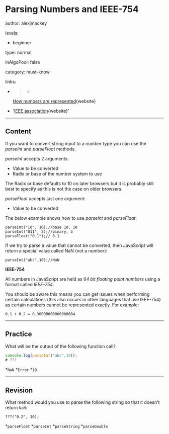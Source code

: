# Parsing Numbers and IEEE-754
author: alexjmackey

levels:

  - beginner

type: normal

inAlgoPool: false

category: must-know

links:

  - >-
    [How numbers are
    represented](http://steve.hollasch.net/cgindex/coding/ieeefloat.html){website}

  - '[IEEE association](http://standards.ieee.org/){website}'

---
## Content

If you want to convert string input to a number type you can use the *parseInt* and *parseFloat* methods.

*parseInt* accepts 2 arguments:
- Value to be converted
- Radix or base of the number system to use

The Radix or base defaults to 10 on later browsers but it is probably still best to specify as this is not the case on older browsers.

*parseFloat* accepts just one argument:
- Value to be converted

The below example shows how to use *parseInt* and *parseFloat*:

```
parseInt("10", 10);//base 10, 10
parseInt("011", 2);//binary, 3
parseFloat("0.1");// 0.1
```

If we try to parse a value that cannot be converted, then JavaScript will return a special value called NaN (not a number):
```
parseInt("abc",10);//NaN
```

**IEEE-754**

All numbers in JavaScript are held as *64 bit floating point numbers* using a format called *IEEE-754*. 

You should be aware this means you can get issues when performing certain calculations (this also occurs in other languages that use IEEE-754) as certain numbers cannot be represented exactly. For example:

```
0.1 + 0.2 = 0.30000000000000004
```

---
## Practice

What will be the output of the following function call?
```javascript
console.log(parseInt("abc",10));
# ???

```

*`NaN`
*`Error`
*`10`

---
## Revision

What method would you use to parse the following string so that it doesn't return `NaN`:
```
???("0.2", 10);
```
*`parseFloat`
*`parseInt`
*`parseString`
*`parseDouble`